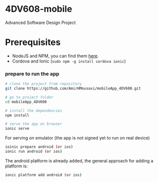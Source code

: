 # 4DV608-mobile
Advanced Software Design Project

# Prerequisites

* NodeJS and NPM, you can find them [here](https://nodejs.org/en/).
* Cordova and Ionic (`sudo npm -g install cordova ionic`)


### prepare to run the app
```sh
# clone the project from repository
git clone https://github.com/AmirHMousavi/mobileApp_4DV608.git

# go to project folder
cd mobileApp_4DV608

# install the dependencies
npm install

# serve the app on browser
ionic serve
```

For serving on emulator (the app is not signed yet to run on real device)
```sh
ioinic prepare android (or ios)
ionic run android (or ios)
```

The android platform is already added, the general approach for adding a 
platform is:

```sh
ionic platform add android (or ios)
```
